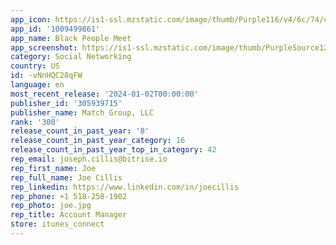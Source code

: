 ```yaml
---
app_icon: https://is1-ssl.mzstatic.com/image/thumb/Purple116/v4/6c/74/cf/6c74cf7a-cb0c-d3d7-15a0-bd04aa98c28e/AppIcon-0-0-1x_U007ephone-0-0-85-220.png/1024x1024bb.png
app_id: '1009499861'
app_name: Black People Meet
app_screenshot: https://is1-ssl.mzstatic.com/image/thumb/PurpleSource126/v4/34/44/2e/34442e1d-3b5b-8235-40b3-b80c8f13b107/0e0e49ef-6fce-4906-9935-48922a544fbb_BPM_grl_NewAppStoreScreens_MBSNY_306153_091923_1242x2688.jpg/1242x2688bb.png
category: Social Networking
country: US
id: -vNnHQC28qFW
language: en
most_recent_release: '2024-01-02T00:00:00'
publisher_id: '305939715'
publisher_name: Match Group, LLC
rank: '300'
release_count_in_past_year: '8'
release_count_in_past_year_category: 16
release_count_in_past_year_top_in_category: 42
rep_email: joseph.cillis@bitrise.io
rep_first_name: Joe
rep_full_name: Joe Cillis
rep_linkedin: https://www.linkedin.com/in/joecillis
rep_phone: +1 518-258-1902
rep_photo: joe.jpg
rep_title: Account Manager
store: itunes_connect
---
```

